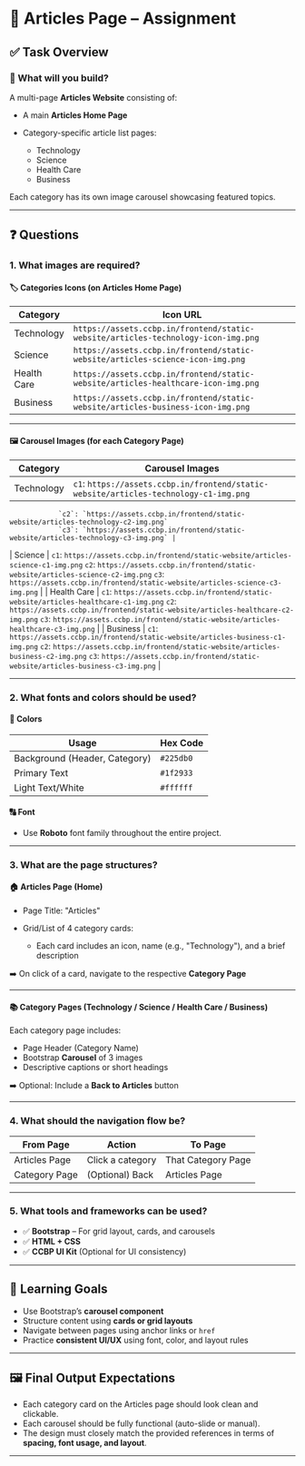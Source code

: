 # 📰 Articles Page – Assignment

## ✅ Task Overview

### 🧩 What will you build?

A multi-page **Articles Website** consisting of:

* A main **Articles Home Page**
* Category-specific article list pages:

  * Technology
  * Science
  * Health Care
  * Business

Each category has its own image carousel showcasing featured topics.

---

## ❓ Questions

### 1. What images are required?

#### 🏷️ Categories Icons (on Articles Home Page)

| Category    | Icon URL                                                                          |
| ----------- | --------------------------------------------------------------------------------- |
| Technology  | `https://assets.ccbp.in/frontend/static-website/articles-technology-icon-img.png` |
| Science     | `https://assets.ccbp.in/frontend/static-website/articles-science-icon-img.png`    |
| Health Care | `https://assets.ccbp.in/frontend/static-website/articles-healthcare-icon-img.png` |
| Business    | `https://assets.ccbp.in/frontend/static-website/articles-business-icon-img.png`   |

---

#### 🖼️ Carousel Images (for each Category Page)

| Category   | Carousel Images                                                                       |
| ---------- | ------------------------------------------------------------------------------------- |
| Technology | `c1`: `https://assets.ccbp.in/frontend/static-website/articles-technology-c1-img.png` |

```
            `c2`: `https://assets.ccbp.in/frontend/static-website/articles-technology-c2-img.png`  
            `c3`: `https://assets.ccbp.in/frontend/static-website/articles-technology-c3-img.png` |
```

\| Science      | `c1`: `https://assets.ccbp.in/frontend/static-website/articles-science-c1-img.png`
`c2`: `https://assets.ccbp.in/frontend/static-website/articles-science-c2-img.png`
`c3`: `https://assets.ccbp.in/frontend/static-website/articles-science-c3-img.png` |
\| Health Care  | `c1`: `https://assets.ccbp.in/frontend/static-website/articles-healthcare-c1-img.png`
`c2`: `https://assets.ccbp.in/frontend/static-website/articles-healthcare-c2-img.png`
`c3`: `https://assets.ccbp.in/frontend/static-website/articles-healthcare-c3-img.png` |
\| Business     | `c1`: `https://assets.ccbp.in/frontend/static-website/articles-business-c1-img.png`
`c2`: `https://assets.ccbp.in/frontend/static-website/articles-business-c2-img.png`
`c3`: `https://assets.ccbp.in/frontend/static-website/articles-business-c3-img.png` |

---

### 2. What fonts and colors should be used?

#### 🎨 Colors

| Usage                         | Hex Code  |
| ----------------------------- | --------- |
| Background (Header, Category) | `#225db0` |
| Primary Text                  | `#1f2933` |
| Light Text/White              | `#ffffff` |

#### 🔠 Font

* Use **Roboto** font family throughout the entire project.

---

### 3. What are the page structures?

#### 🏠 Articles Page (Home)

* Page Title: "Articles"
* Grid/List of 4 category cards:

  * Each card includes an icon, name (e.g., "Technology"), and a brief description

➡️ On click of a card, navigate to the respective **Category Page**

---

#### 📚 Category Pages (Technology / Science / Health Care / Business)

Each category page includes:

* Page Header (Category Name)
* Bootstrap **Carousel** of 3 images
* Descriptive captions or short headings

➡️ Optional: Include a **Back to Articles** button

---

### 4. What should the navigation flow be?

| From Page     | Action           | To Page            |
| ------------- | ---------------- | ------------------ |
| Articles Page | Click a category | That Category Page |
| Category Page | (Optional) Back  | Articles Page      |

---

### 5. What tools and frameworks can be used?

* ✅ **Bootstrap** – For grid layout, cards, and carousels
* ✅ **HTML + CSS**
* ✅ **CCBP UI Kit** (Optional for UI consistency)

---

## 🧠 Learning Goals

* Use Bootstrap’s **carousel component**
* Structure content using **cards or grid layouts**
* Navigate between pages using anchor links or `href`
* Practice **consistent UI/UX** using font, color, and layout rules

---

## 🖼️ Final Output Expectations

* Each category card on the Articles page should look clean and clickable.
* Each carousel should be fully functional (auto-slide or manual).
* The design must closely match the provided references in terms of **spacing, font usage, and layout**.

---

